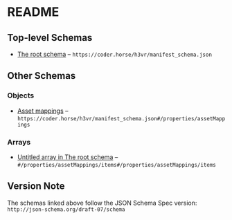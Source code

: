 # README

## Top-level Schemas

-   [The root schema](./manifest.md "The root schema comprises the entire JSON document") – `https://coder.horse/h3vr/manifest_schema.json`

## Other Schemas

### Objects

-   [Asset mappings](./manifest-properties-asset-mappings.md "An array of mapping objects that describe how to map each in-game asset to an asset defined in the mod") – `https://coder.horse/h3vr/manifest_schema.json#/properties/assetMappings`

### Arrays

-   [Untitled array in The root schema](./manifest-properties-asset-mappings-items.md) – `#/properties/assetMappings/items#/properties/assetMappings/items`

## Version Note

The schemas linked above follow the JSON Schema Spec version: `http://json-schema.org/draft-07/schema`
